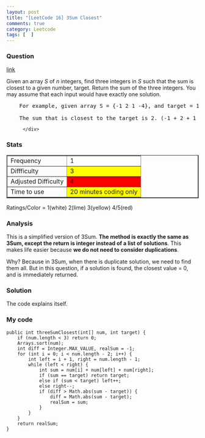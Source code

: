 ```yaml
---
layout: post
title: "[LeetCode 16] 3Sum Closest"
comments: true
category: Leetcode
tags: [  ]
---
```



### Question 
[link](http://oj.leetcode.com/problems/3sum-closest/)

<div class="question-content">
            <p></p><p>Given an array <i>S</i> of <i>n</i> integers, find three integers in <i>S</i> such that the sum is closest to a given number, target. Return the sum of the three integers. You may assume that each input would have exactly one solution.</p>

<pre>    For example, given array S = {-1 2 1 -4}, and target = 1.

    The sum that is closest to the target is 2. (-1 + 2 + 1 = 2).
</pre><p></p>
          </div>

### Stats
<table border="2">
	<tr>
		<td>Frequency</td>
		<td bgcolor="white">1</td>
	</tr>
	<tr>
		<td>Diffficulty</td>
		<td bgcolor="yellow">3</td>
	</tr>
	<tr>
		<td>Adjusted Difficulty</td>
		<td bgcolor="red">4</td>
	</tr>
	<tr>
		<td>Time to use</td>
		<td bgcolor="yellow">20 minutes coding only</td>
	</tr>
</table>

Ratings/Color = 1(white) 2(lime) 3(yellow) 4/5(red)

### Analysis

This is a simplified version of 3Sum. __The method is exactly the same as 3Sum, except the return is integer instead of a list of solutions__. This makes life easier because __we do not need to consider duplications__. 

Why? Because in 3Sum, when there is duplicate solution, we need to find them all. But in this question, if a solution is found, the closest value = 0, and is immediately returned. 

### Solution

The code explains itself. 

### My code 


    public int threeSumClosest(int[] num, int target) {
        if (num.length < 3) return 0;
        Arrays.sort(num);
        int diff = Integer.MAX_VALUE, realSum = -1;
        for (int i = 0; i < num.length - 2; i++) {
            int left = i + 1, right = num.length - 1;
            while (left < right) {
                int sum = num[i] + num[left] + num[right];
                if (sum == target) return target;
                else if (sum < target) left++;
                else right--;
                if (diff > Math.abs(sum - target)) {
                    diff = Math.abs(sum - target);
                    realSum = sum;
                }
            }
        }
        return realSum;
    }

